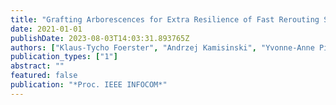 ```yaml
---
title: "Grafting Arborescences for Extra Resilience of Fast Rerouting Schemes"
date: 2021-01-01
publishDate: 2023-08-03T14:03:31.893765Z
authors: ["Klaus-Tycho Foerster", "Andrzej Kamisinski", "Yvonne-Anne Pignolet", "Stefan Schmid", "Gilles Tredan"]
publication_types: ["1"]
abstract: ""
featured: false
publication: "*Proc. IEEE INFOCOM*"
---
```


